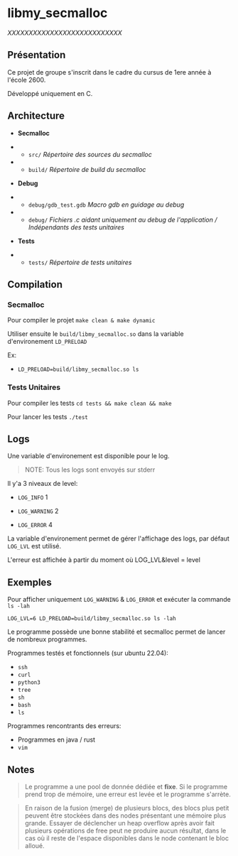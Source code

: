 # libmy_secmalloc

*XXXXXXXXXXXXXXXXXXXXXXXXXXX*

## Présentation

Ce projet de groupe s'inscrit dans le cadre du cursus de 1ere année à l'école 2600.

Développé uniquement en C.

## Architecture


- **Secmalloc**
- - ``src/`` *Répertoire des sources du secmalloc*
- - ``build/`` *Répertoire de build du secmalloc*

- **Debug** 
- - ``debug/gdb_test.gdb`` *Macro gdb en guidage au debug*
- - ``debug/`` *Fichiers .c aidant uniquement au debug de l'application / Indépendants des tests unitaires*

- **Tests**
- - ``tests/`` *Répertoire de tests unitaires*


## Compilation

### Secmalloc

Pour compiler le projet ``make clean & make dynamic`` 

Utiliser ensuite le ``build/libmy_secmalloc.so`` dans la variable d'environement ``LD_PRELOAD``

Ex:

  - ``LD_PRELOAD=build/libmy_secmalloc.so ls``

### Tests Unitaires

Pour compiler les tests ``cd tests && make clean && make``

Pour lancer les tests ``./test``


## Logs

Une variable d'environement est disponible pour le log.

> NOTE: Tous les logs sont envoyés sur stderr

Il y'a 3 niveaux de level:

- ``LOG_INFO`` 1

- ``LOG_WARNING`` 2

- ``LOG_ERROR`` 4
  

La variable d'environement permet de gérer l'affichage des logs, par défaut ``LOG_LVL`` est utilisé.

L'erreur est affichée à partir du moment où LOG_LVL&level = level

## Exemples

Pour afficher uniquement ``LOG_WARNING`` & ``LOG_ERROR`` et exécuter la commande ``ls -lah``

```
LOG_LVL=6 LD_PRELOAD=build/libmy_secmalloc.so ls -lah
```

Le programme possède une bonne stabilité et secmalloc permet de lancer de nombreux programmes.

Programmes testés et fonctionnels (sur ubuntu 22.04):

 - ``ssh``
 - ``curl``
 - ``python3``
 - ``tree``
 - ``sh``
 - ``bash``
 - ``ls``

Programmes rencontrants des erreurs:

 - Programmes en java / rust
 - ``vim``
  

## Notes 

> Le programme a une pool de donnée dédiée et **fixe**. Si le programme prend trop de mémoire, une erreur est levée et le programme s'arrète. 

> En raison de la fusion (merge) de plusieurs blocs, des blocs plus petit peuvent être stockées dans des nodes présentant une mémoire plus grande. Essayer de déclencher un heap overflow après avoir fait plusieurs opérations de free peut ne produire aucun résultat, dans le cas où il reste de l'espace disponibles dans le node contenant le bloc alloué.

